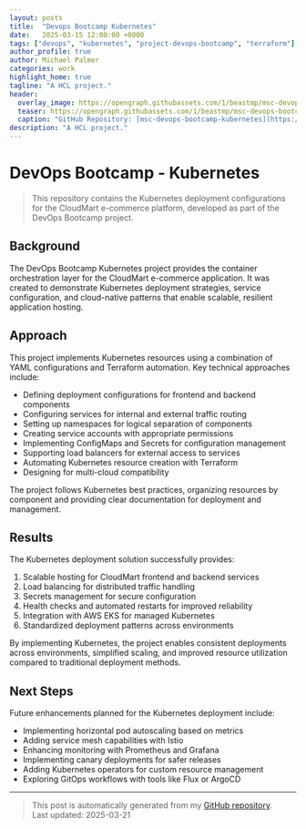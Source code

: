 ```yaml
---
layout: posts
title:  "Devops Bootcamp Kubernetes"
date:   2025-03-15 12:00:00 +0000
tags: ["devops", "kubernetes", "project-devops-bootcamp", "terraform"]
author_profile: true
author: Michael Palmer
categories: work
highlight_home: true
tagline: "A HCL project."
header:
  overlay_image: https://opengraph.githubassets.com/1/beastmp/msc-devops-bootcamp-kubernetes
  teaser: https://opengraph.githubassets.com/1/beastmp/msc-devops-bootcamp-kubernetes
  caption: "GitHub Repository: [msc-devops-bootcamp-kubernetes](https://github.com/beastmp/msc-devops-bootcamp-kubernetes)"
description: "A HCL project."
---
```


# DevOps Bootcamp - Kubernetes

> This repository contains the Kubernetes deployment configurations for the CloudMart e-commerce platform, developed as part of the DevOps Bootcamp project.

## Background

The DevOps Bootcamp Kubernetes project provides the container orchestration layer for the CloudMart e-commerce application. It was created to demonstrate Kubernetes deployment strategies, service configuration, and cloud-native patterns that enable scalable, resilient application hosting.

## Approach

This project implements Kubernetes resources using a combination of YAML configurations and Terraform automation. Key technical approaches include:

- Defining deployment configurations for frontend and backend components
- Configuring services for internal and external traffic routing
- Setting up namespaces for logical separation of components
- Creating service accounts with appropriate permissions
- Implementing ConfigMaps and Secrets for configuration management
- Supporting load balancers for external access to services
- Automating Kubernetes resource creation with Terraform
- Designing for multi-cloud compatibility

The project follows Kubernetes best practices, organizing resources by component and providing clear documentation for deployment and management.

## Results

The Kubernetes deployment solution successfully provides:

1. Scalable hosting for CloudMart frontend and backend services
2. Load balancing for distributed traffic handling
3. Secrets management for secure configuration
4. Health checks and automated restarts for improved reliability
5. Integration with AWS EKS for managed Kubernetes
6. Standardized deployment patterns across environments

By implementing Kubernetes, the project enables consistent deployments across environments, simplified scaling, and improved resource utilization compared to traditional deployment methods.

## Next Steps

Future enhancements planned for the Kubernetes deployment include:

- Implementing horizontal pod autoscaling based on metrics
- Adding service mesh capabilities with Istio
- Enhancing monitoring with Prometheus and Grafana
- Implementing canary deployments for safer releases
- Adding Kubernetes operators for custom resource management
- Exploring GitOps workflows with tools like Flux or ArgoCD

---


> This post is automatically generated from my [GitHub repository](https://github.com/beastmp/msc-devops-bootcamp-kubernetes).  
> Last updated: 2025-03-21

